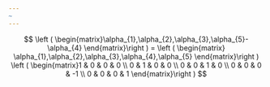 ```yaml
---
~
---
```

$$
\left ( \begin{matrix}\alpha_{1},\alpha_{2},\alpha_{3},\alpha_{5}-\alpha_{4}
 \end{matrix}\right ) = \left ( \begin{matrix} \alpha_{1},\alpha_{2},\alpha_{3},\alpha_{4},\alpha_{5}
 \end{matrix}\right ) \left ( \begin{matrix}1 & 0 & 0 & 0 \\
0 & 1 & 0 & 0 \\
0 & 0 & 1 & 0 \\
0 & 0 & 0 & -1 \\
0 & 0 & 0 & 1
 \end{matrix}\right )
$$